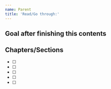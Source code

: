 ```yaml
---
name: Parent
title: 'Read/Go through:'
---
```


## Goal after finishing this contents

## Chapters/Sections

<!-- Divide each chapters/sections as child issues -->

- [ ]
- [ ]
- [ ]
- [ ]
- [ ]
